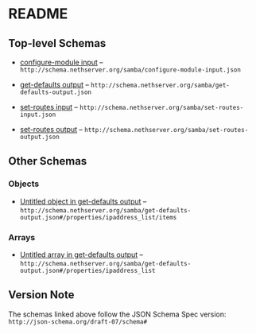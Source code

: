 # README

## Top-level Schemas

*   [configure-module input](./configure-module-input.md "Provision a Active Directory domain controller") – `http://schema.nethserver.org/samba/configure-module-input.json`

*   [get-defaults output](./get-defaults-output.md "Return values that suit the configure-module action input") – `http://schema.nethserver.org/samba/get-defaults-output.json`

*   [set-routes input](./set-routes-input.md "Decide if DC traffic is routed through the cluster VPN") – `http://schema.nethserver.org/samba/set-routes-input.json`

*   [set-routes output](./set-routes-output.md "Just an empty object, representing a successful response") – `http://schema.nethserver.org/samba/set-routes-output.json`

## Other Schemas

### Objects

*   [Untitled object in get-defaults output](./get-defaults-output-properties-ipaddress_list-items.md) – `http://schema.nethserver.org/samba/get-defaults-output.json#/properties/ipaddress_list/items`

### Arrays

*   [Untitled array in get-defaults output](./get-defaults-output-properties-ipaddress_list.md) – `http://schema.nethserver.org/samba/get-defaults-output.json#/properties/ipaddress_list`

## Version Note

The schemas linked above follow the JSON Schema Spec version: `http://json-schema.org/draft-07/schema#`
